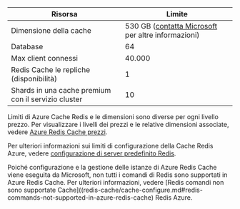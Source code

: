 | Risorsa                                    | Limite                                  |
|---------------------------------------------|----------------------------------------|
| Dimensione della cache                                  | 530 GB ([contatta Microsoft](mailto:wapteams@microsoft.com?subject=Redis%20Cache%20quota%20increase) per altre informazioni)                                  |
| Database                                   | 64                                     |
| Max client connessi                       | 40.000                                 |
| Redis Cache le repliche (disponibilità) | 1 |
| Shards in una cache premium con il servizio cluster    | 10 |

Limiti di Azure Cache Redis e le dimensioni sono diverse per ogni livello prezzo. Per visualizzare i livelli dei prezzi e le relative dimensioni associate, vedere [Azure Redis Cache prezzi](https://azure.microsoft.com/pricing/details/cache/).

Per ulteriori informazioni sui limiti di configurazione della Cache Redis Azure, vedere [configurazione di server predefinito Redis](redis-cache/cache-configure.md#default-redis-server-configuration).

Poiché configurazione e la gestione delle istanze di Azure Redis Cache viene eseguita da Microsoft, non tutti i comandi di Redis sono supportati in Azure Redis Cache. Per ulteriori informazioni, vedere [Redis comandi non sono supportate Cache]((redis-cache/cache-configure.md#redis-commands-not-supported-in-azure-redis-cache) Redis Azure.
